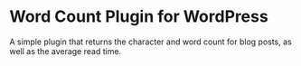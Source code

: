 # Word Count Plugin for WordPress

A simple plugin that returns the character and word count for blog posts, as well as the average read time.
